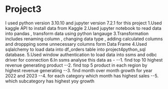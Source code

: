 # Project3

I used python version 3.10.10 and jupyter version  7.2.1 for this project 
1.Used kaggle API to install data from Kaggle 
2.Used jupyter notebook to read data into pandas , transform data using python langauge 
3.Transformation includes renaming column  , changing data type , adding calculated columns and droppping some unnecessary columns form Data Frame
4.Used sqlalchemy to load data into df_orders table into project4python_sql database.
5.Used window authentication to load data into ssms and odbc driver for connection 
6.In ssms analyse this data as - 
--1. find top 10 highest revenue generating product
--2. find top 5 product in each region by highest revenue generating 
--3. find month over month growth for year 2022 and 2023 
--4. for each category which month has highest sales 
--5. which subcategory has highest yoy growth
